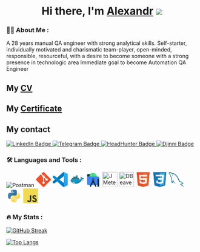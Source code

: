 <h1 align="center">Hi there, I'm <a href="https://github.com/sashabludov" target="_blank">Alexandr</a> 
<img src="https://github.com/blackcater/blackcater/raw/main/images/Hi.gif" height="32"/></h1>

### :man_technologist: About Me :
A 28 years manual QA engineer with strong analytical skills.
Self-starter, individually motivated and charismatic team-player, open-minded, responsible,
resourceful, with a desire to become someone with a strong presence in technologic area
Immediate goal to become Automation QA Engineer

## My [CV](https://drive.google.com/file/d/1YeMr0vMeWM4FmR1lFtKwneSzu8YNIWgC/view?usp=sharing)
## My [Certificate](https://certificate.ithillel.ua/view/48647042)

## My contact

<div id="badges">
  <a href="https://www.linkedin.com/in/alexandr-polienko/">
    <img src="https://img.shields.io/badge/LinkedIn-blue?style=for-the-badge&logo=linkedin&logoColor=white" alt="LinkedIn Badge"/>
  </a>
  <a href="https://telegram.org/sashabludov">
    <img src="https://img.shields.io/badge/Telegram-black?style=for-the-badge&logo=telegram&logoColor=white" alt="Telegram Badge"/>
  </a>
  <a href="https://hh.ru/resume/022c1028ff08d89ddd0039ed1f4e4e62705a6c">
    <img src="https://img.shields.io/badge/Headhunter-red?style=for-the-badge&logo=headhuner&logoColor=white" alt="HeadHunter Badge"/>
  </a>
  <a href="https://djinni.co/q/a093748e2d/">
    <img src="https://img.shields.io/badge/Djinni-blue?style=for-the-badge&logo=djinni&logoColor=white" alt="Djinni Badge"/>
  </a>
</div>

### :hammer_and_wrench: Languages and Tools :
<div>
  <img src="https://github.com/gerardpuigl/Technology-Stack-Icons/blob/main/Logos/postman.svg" title="Postman"  alt="Postman" width="40" height="40"/>
  <img src="https://github.com/devicons/devicon/blob/master/icons/git/git-original.svg" title="Git" **alt="Git" width="40" height="40"/>
  <img src="https://github.com/devicons/devicon/blob/master/icons/vscode/vscode-original.svg" title="VSCode" **alt="VSCode" width="40" height="40"/>
  <img src="https://github.com/devicons/devicon/blob/master/icons/docker/docker-original.svg" title="Docker" **alt="Docker" width="40" height="40"/>
  <img src="https://github.com/devicons/devicon/blob/master/icons/androidstudio/androidstudio-original.svg" title="AndroidStudio" **alt="AndroidStudio" width="40" height="40"/>
  <img src="https://jmeter.apache.org/images/jmeter_square.svg" title="JMeter" **alt="Jmeter" width="40" height="40"/>
  <img src="https://upload.wikimedia.org/wikipedia/commons/b/b5/DBeaver_logo.svg" title="DBeaver" **alt="Dbeaver" width="40" height="40"/>
  <img src="https://github.com/devicons/devicon/blob/master/icons/html5/html5-original.svg" title="HTML5" **alt="HTML5" width="40" height="40"/>
  <img src="https://github.com/devicons/devicon/blob/master/icons/css3/css3-original.svg" title="CSS3" **alt="CSS3" width="40" height="40"/>
  <img src="https://github.com/devicons/devicon/blob/master/icons/mysql/mysql-original.svg" title="MySQL"  alt="MySQL" width="40" height="40"/>
  <img src="https://github.com/devicons/devicon/blob/master/icons/python/python-original.svg" title="Python"  alt="Python" width="40" height="40"/>
  <img src="https://github.com/devicons/devicon/blob/master/icons/javascript/javascript-original.svg" title="JavaScript" alt="JavaScript" width="40" 
</div>

### :fire: My Stats :
[![GitHub Streak](http://github-readme-streak-stats.herokuapp.com?user=Sashabludov&theme=dark&background=000000)](https://git.io/streak-stats)

[![Top Langs](https://github-readme-stats.vercel.app/api/top-langs/?username=Sashabludov&layout=compact&theme=vision-friendly-dark)](https://github.com/anuraghazra/github-readme-stats)


